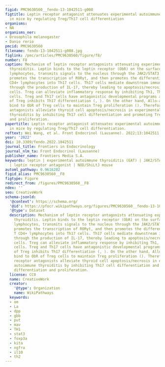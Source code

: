 ```yaml
---
figid: PMC9630560__fendo-13-1042511-g008
figtitle: Leptin receptor antagonist attenuates experimental autoimmune thyroiditis
  in mice by regulating Treg/Th17 cell differentiation
organisms:
- NA
organisms_ner:
- Drosophila melanogaster
- Danio rerio
pmcid: PMC9630560
filename: fendo-13-1042511-g008.jpg
figlink: /pmc/articles/PMC9630560/figure/f8/
number: F8
caption: Mechanism of leptin receptor antagonists attenuating experimental autoimmune
  thyroiditis. Leptin binds to the leptin receptor (ObR) on the surface of T CD4+
  lymphocytes, transmits signals to the nucleus through the JAK2/STAT3 pathway (),
  promotes the transcription of RORγt, and then promotes the differentiation of T
  CD4+ lymphocytes into Th17 cells. Th17 cells mediate downstream immune responses
  through the production of IL-17, thereby leading to apoptosis/necrosis of thyroid
  cells. Treg can alleviate inflammatory response by inhibiting Th1, Th2 and Th17
  cells. Treg and Th17 cells have antagonistic developmental programs and the differentiation
  of Treg inhibits Th17 differentiation (, ). On the other hand, Allo-aca can also
  bind to ObR of Treg cells to maintain Treg proliferation (). Therefore, leptin receptor
  antagonists alleviate thyroid cell apoptosis/necrosis in experimental autoimmune
  thyroiditis by inhibiting Th17 cell differentiation and promoting Treg differentiation
  and proliferation.
papertitle: Leptin receptor antagonist attenuates experimental autoimmune thyroiditis
  in mice by regulating Treg/Th17 cell differentiation.
reftext: Wei Wang, et al. Front Endocrinol (Lausanne). 2022;13:1042511.
year: '2022'
doi: 10.3389/fendo.2022.1042511
journal_title: Frontiers in Endocrinology
journal_nlm_ta: Front Endocrinol (Lausanne)
publisher_name: Frontiers Media S.A.
keywords: leptin | experimental autoimmune thyroiditis (EAT) | JAK2/STAT3 pathway
  | leptin receptor antagonist | NOD/ShiLtJ mouse
automl_pathway: 0.9616202
figid_alias: PMC9630560__F8
figtype: Figure
redirect_from: /figures/PMC9630560__F8
ndex: ''
seo: CreativeWork
schema-jsonld:
  '@context': https://schema.org/
  '@id': https://pfocr.wikipathways.org/figures/PMC9630560__fendo-13-1042511-g008.html
  '@type': Dataset
  description: Mechanism of leptin receptor antagonists attenuating experimental autoimmune
    thyroiditis. Leptin binds to the leptin receptor (ObR) on the surface of T CD4+
    lymphocytes, transmits signals to the nucleus through the JAK2/STAT3 pathway (),
    promotes the transcription of RORγt, and then promotes the differentiation of
    T CD4+ lymphocytes into Th17 cells. Th17 cells mediate downstream immune responses
    through the production of IL-17, thereby leading to apoptosis/necrosis of thyroid
    cells. Treg can alleviate inflammatory response by inhibiting Th1, Th2 and Th17
    cells. Treg and Th17 cells have antagonistic developmental programs and the differentiation
    of Treg inhibits Th17 differentiation (, ). On the other hand, Allo-aca can also
    bind to ObR of Treg cells to maintain Treg proliferation (). Therefore, leptin
    receptor antagonists alleviate thyroid cell apoptosis/necrosis in experimental
    autoimmune thyroiditis by inhibiting Th17 cell differentiation and promoting Treg
    differentiation and proliferation.
  license: CC0
  name: CreativeWork
  creator:
    '@type': Organization
    name: WikiPathways
  keywords:
  - om
  - La
  - dpp
  - gbb
  - put
  - mav
  - TH1
  - stat3
  - foxp3a
  - kita
  - ngfra
  - il10
  - th2
---
```

